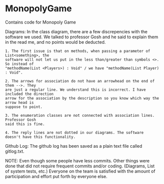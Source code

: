 # MonopolyGame
Contains code for Monopoly Game

Diagrams:
In the class diagram, there are a few discrepencies with the software we used. We talked 
to professor Gosh and he said to explain them in the read me, and no points would be 
deducted.
 
	1. The first issue is that on methods, when passing a parameter of List<something>, the 
	software will not let us put in the less than/greater than symbols <>. So instead of 
	"methodName(List <Players>) : Void" / we have "methodName(List Player) : Void".
	
	2. The arrows for association do not have an arrowhead on the end of them -->. They 
	are just a regular line. We understand this is incorrect. I have included the direction 
	arrow for the association by the description so you know which way the arrow head is 
	suppose to point. 
	
	3. The enumeration classes are not connected with association lines. Professor Gosh 
	said this is fine.
	
	4. The reply lines are not dotted in our diagrams. The software doesn't have this functionality.
	
Github Log:
The github log has been saved as a plain text file called gitlog.txt.





NOTE: Even though some people have less commits. Other things were done that did not require 
frequent commits and/or coding. (Diagrams, List of system tests, etc.)
Everyone on the team is satisfied with the amount of participation and effort put forth by everyone 
else. 


 
